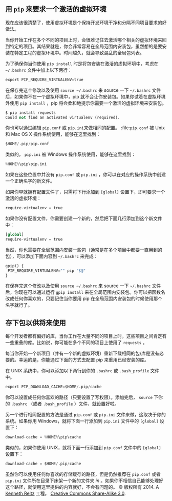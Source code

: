 ## 用 `pip` 来要求一个激活的虚拟环境

现在应该很清楚了，使用虚拟环境是个保持开发环境干净和分隔不同项目要求的好做法。

当你开始工作在多个不同的项目上时，会很难记住去激活哪个相关的虚拟环境来回到特定的项目。其结果就是，你会非常容易在全局范围内安装包，虽然想的是要安装在特定工程的虚拟环境中。时间越久，就会导致混乱的全局包列表。

为了确保你当你使用 `pip install` 时是将包安装在激活的虚拟环境中，考虑在 `~/.bashrc` 文件中加上以下两行：

```py
export PIP_REQUIRE_VIRTUALENV=true 
```

在保存完这个修改以及使用 `source ~/.bashrc` 来 source 一下 `~/.bashrc` 文件后，如果你不在一个虚拟环境中，pip 就不会让你安装包。如果你试着在虚拟环境外使用 `pip install` ，pip 将会柔和地提示你需要一个激活的虚拟环境来安装包。

```py
$ pip install requests
Could not find an activated virtualenv (required). 
```

你也可以通过编辑 `pip.conf` 或 `pip.ini`来做相同的配置。 :file:`pip.conf` 被 Unix 和 Mac OS X 操作系统使用，能够在这里找到：

```py
$HOME/.pip/pip.conf 
```

类似的， `pip.ini` 被 Windows 操作系统使用，能够在这里找到：

```py
%HOME%\pip\pip.ini 
```

如果在这些位置中并没有 `pip.conf` 或 `pip.ini` ，你可以在对应的操作系统中创建一个正确名字的新文件。

如果你早就拥有配置文件了，只需将下行添加到 `[global]` 设置下，即可要求一个激活的虚拟环境：

```py
require-virtualenv = true 
```

如果你没有配置文件，你需要创建一个新的，然后把下面几行添加到这个新文件中：

```py
[global]
require-virtualenv = true 
```

当然，你也需要在全局范围内安装一些包（通常是在多个项目中都要一直用到的包），可以添加下面内容到 `~/.bashrc` 来完成：

```py
gpip() {
 PIP_REQUIRE_VIRTUALENV="" pip "$@"
} 
```

在保存完这个修改以及使用 `source ~/.bashrc` 来 source 一下 `~/.bashrc` 文件后，你现在可以通过运行 `gpip install` 来在全局范围内安装包。你可以把函数名改成任何你喜欢的，只要记住当你要用 pip 在全局范围内安装包的时候使用那个名字就行了。

## 存下包以供将来使用

每个开发者都有偏好的库，当你工作在大量不同的项目上时，这些项目之间肯定有一些重叠的库。比如说，你可能在多个不同的项目上使用了 `requests` 。

每当你开始一个新项目（并有一个新的虚拟环境）重新下载相同的包/库是没有必要的。幸运的是，你能通过下面的方式去配置 pip 来重用已经安装的库。

在 UNIX 系统中，你可以添加以下两行到你的 `.bashrc` 或 `.bash_profile` 文件中。

```py
export PIP_DOWNLOAD_CACHE=$HOME/.pip/cache 
```

你可以设置成任何你喜欢的路径（只要设置了写权限）。添加完后， `source` 下你的 `.bashrc` （或者 `.bash_profile` ）文件，就设置好啦。

另一个进行相同配置的方法是通过 `pip.conf` 或 `pip.ini` 文件来做，这取决于你的系统。如果你用 Windows，就将下面一行添加到 `pip.ini` 文件中的 `[global]` 设置下：

```py
download-cache = %HOME%\pip\cache 
```

类似的，如果你使用 UNIX，就将下面一行添加到 `pip.conf` 文件中的 `[global]` 设置下：

```py
download-cache = $HOME/.pip/cache 
```

虽然你可以使用任何你喜欢的存储缓存的路径，但是仍然推荐在 `pip.conf` 或者 `pip.ini` 文件所在目录下床架一个新的文件夹 *in* 。如果你不相信自己能够处理好这个路径，就使用这里提供的内容就好，不会有问题的。 © 版权所有 2014\. A <a href="http://kennethreitz.com/pages/open-projects.html">Kenneth Reitz</a> 工程。 <a href="http://creativecommons.org/licenses/by-nc-sa/3.0/"> Creative Commons Share-Alike 3.0</a>.